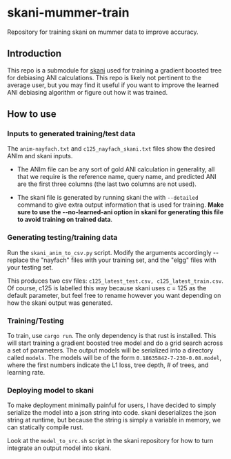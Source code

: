 # skani-mummer-train
Repository for training skani on mummer data to improve accuracy.

## Introduction

This repo is a submodule for [skani](https://github.com/bluenote-1577/skani/) used for training a gradient boosted tree for debiasing ANI calculations. 
This repo is likely not pertinent to the average user, but you may find it useful if you want to improve the learned ANI debiasing algorithm or figure out how 
it was trained. 

## How to use

### Inputs to generated training/test data

The `anim-nayfach.txt` and `c125_nayfach_skani.txt` files show the desired ANIm and skani inputs. 

- The ANIm file can be any sort of gold ANI calculation in generality,
all that we require is the reference name, query name, and predicted ANI are the first three columns (the last two columns are not used). 

- The skani file is generated by running skani the with `--detailed` command to give extra output information that is used for training. **Make sure to 
use the --no-learned-ani option in skani for generating this file to avoid training on trained data**. 

### Generating testing/training data

Run the `skani_anim_to_csv.py` script. Modify the arguments accordingly -- replace the "nayfach" files with your training set, and the "elgg" files with your testing set.

This produces two csv files: `c125_latest_test.csv, c125_latest_train.csv`. Of course, c125 is labelled this way because skani uses c = 125 as 
the default parameter, but feel free to rename however you want depending on how the skani output was generated. 

### Training/Testing

To train, use `cargo run`. The only dependency is that rust is installed. This will start training a gradient boosted tree model and do a grid search across
a set of parameters. The output models will be serialized into a directory called `models`. The models will be of the form `0.18635842-7-230-0.08.model`, where the
first numbers indicate the L1 loss, tree depth, # of trees, and learning rate. 

### Deploying model to skani

To make deployment minimally painful for users, I have decided to simply serialize the model into a json string into code. skani deserializes the json string at runtime,
but because the string is simply a variable in memory, we can statically compile rust. 

Look at the `model_to_src.sh` script in the skani repository for
how to turn integrate an output model into skani.

